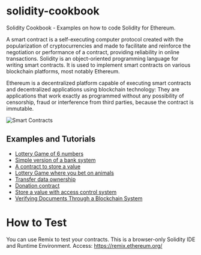 # solidity-cookbook
Solidity Cookbook - Examples on how to code Solidity for Ethereum.

A smart contract is a self-executing computer protocol created with the popularization of cryptocurrencies and made to facilitate and reinforce the negotiation or performance of a contract, providing reliability in online transactions. Solidity is an object-oriented programming language for writing smart contracts. It is used to implement smart contracts on various blockchain platforms, most notably Ethereum. <br>

Ethereum is a decentralized platform capable of executing smart contracts and decentralized applications using blockchain technology: They are applications that work exactly as programmed without any possibility of censorship, fraud or interference from third parties, because the contract is immutable.

![Smart Contracts](https://www.aezion.com/wp-content/uploads/2020/06/SmartContracts-1080x675.png)


## Examples and Tutorials

- [Lottery Game of 6 numbers](./Lottery)
- [Simple version of a bank system](./SimpleBank)
- [A contract to store a value](./StoreValue)
- [Lottery Game where you bet on animals](./BetOnOneAnimal)
- [Transfer data ownership](./TransferData)
- [Donation contract](./Donation)
- [Store a value with access control system](./AccessControl)
- [Verifying Documents Through a Blockchain System](./ValidateData)

# How to Test

You can use Remix to test your contracts. This is a browser-only Solidity IDE and Runtime Environment. Access: https://remix.ethereum.org/
